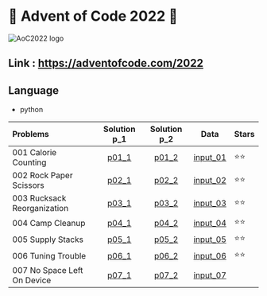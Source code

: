 # 🎄 Advent of Code 2022 🎄

![AoC2022 logo](https://raw.githubusercontent.com/orfeasa/advent-of-code-2022/master/header.png)

## Link : https://adventofcode.com/2022

## Language

* python 

Problems | Solution p_1 | Solution p_2 | Data | Stars |
:------ | :------: | :--: | :---:| ----- |
001 Calorie Counting | [p01_1](./day_1/part1.py) | [p01_2](./day_1/part2.py) | [input_01](./day_1/input.txt) | ⭐⭐
002 Rock Paper Scissors | [p02_1](./day_2/part2_1.py) | [p02_2](./day_2/part2_2.py) | [input_02](./day_2/input2.txt) | ⭐⭐
003 Rucksack Reorganization | [p03_1](./day_3/part3_1.py) | [p03_2](./day_3/part3_2.py) | [input_03](./day_3/input3.txt) | ⭐⭐
004 Camp Cleanup | [p04_1](./day_4/part4_1.py) | [p04_2](./day_4/part4_2.py) | [input_04](./day_4/input4.txt) | ⭐⭐
005 Supply Stacks | [p05_1](./day_5/part5_1.py) | [p05_2](./day_5/part5_2.py) | [input_05](./day_5/input5.txt) | ⭐⭐
006 Tuning Trouble | [p06_1](./day_6/part6_1.py) | [p06_2](./day_6/part6_2.py) | [input_06](./day_6/input6.txt) | ⭐⭐
007 No Space Left On Device | [p07_1](./day_7/part7_1.py) | [p07_2](./day_7/part7_2.py) | [input_07](./day_7/input7.txt) | 
